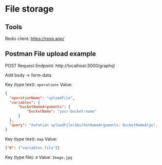 # File storage


## Tools
Redis client: https://resp.app/


## Postman File upload example

POST Request
Endpoint: http://localhost:3000/graphql

Add body -> form-data

Key (type text): `operations`
Value:
```json
{
  "operationName": "uploadFile",
  "variables": {
      "bucketNameArguments": {
          "bucketName": "your-bucket-name"
      }
  },
  "query": "mutation uploadFile($bucketNameArguments: BucketNameArgs!, $file: Upload!) {\n  uploadFile(\n    bucketNameArguments: $bucketNameArguments\n    data: {name: \"test\", file: $file}\n  ) {\n    s3ObjectKey\n    updatedAt\n  }\n}\n"
}
```

Key (type text): `map`
Value: 
```json
{"0": ["variables.file"]}
```

Key (type file): `0` 
Value: `Image.jpg`